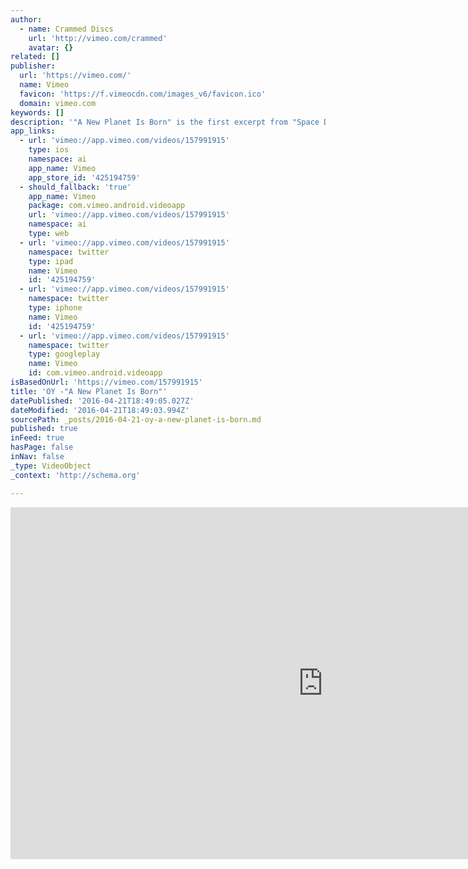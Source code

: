 ```yaml
---
author:
  - name: Crammed Discs
    url: 'http://vimeo.com/crammed'
    avatar: {}
related: []
publisher:
  url: 'https://vimeo.com/'
  name: Vimeo
  favicon: 'https://f.vimeocdn.com/images_v6/favicon.ico'
  domain: vimeo.com
keywords: []
description: '"A New Planet Is Born" is the first excerpt from "Space Diaspora", the forthcoming new album by OY (out in September 2016) Available on iTunes : http://smarturl.it/anpb_itunes Live dates: http://www.oy-music.com/tour Imagery based on original art work "Void Season", courtesy of Zeitguised © 2016'
app_links:
  - url: 'vimeo://app.vimeo.com/videos/157991915'
    type: ios
    namespace: ai
    app_name: Vimeo
    app_store_id: '425194759'
  - should_fallback: 'true'
    app_name: Vimeo
    package: com.vimeo.android.videoapp
    url: 'vimeo://app.vimeo.com/videos/157991915'
    namespace: ai
    type: web
  - url: 'vimeo://app.vimeo.com/videos/157991915'
    namespace: twitter
    type: ipad
    name: Vimeo
    id: '425194759'
  - url: 'vimeo://app.vimeo.com/videos/157991915'
    namespace: twitter
    type: iphone
    name: Vimeo
    id: '425194759'
  - url: 'vimeo://app.vimeo.com/videos/157991915'
    namespace: twitter
    type: googleplay
    name: Vimeo
    id: com.vimeo.android.videoapp
isBasedOnUrl: 'https://vimeo.com/157991915'
title: 'OY -"A New Planet Is Born"'
datePublished: '2016-04-21T18:49:05.027Z'
dateModified: '2016-04-21T18:49:03.994Z'
sourcePath: _posts/2016-04-21-oy-a-new-planet-is-born.md
published: true
inFeed: true
hasPage: false
inNav: false
_type: VideoObject
_context: 'http://schema.org'

---
```

<iframe src="https://cdn.embedly.com/widgets/media.html?src=https%3A%2F%2Fplayer.vimeo.com%2Fvideo%2F157991915&amp;url=https%3A%2F%2Fvimeo.com%2F157991915&amp;image=http%3A%2F%2Fi.vimeocdn.com%2Fvideo%2F559407670_1280.jpg&amp;key=b7d04c9b404c499eba89ee7072e1c4f7&amp;type=text%2Fhtml&amp;schema=vimeo" width="1000" height="563" scrolling="no" frameborder="0" allowfullscreen="" style=""></iframe>